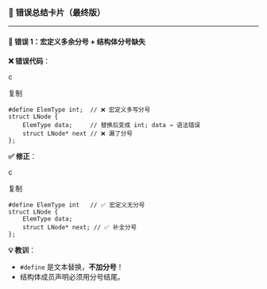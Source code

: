 ### 📌 **错误总结卡片（最终版）**

------

#### 🔢 **错误 1：宏定义多余分号 + 结构体分号缺失**

**❌ 错误代码**：

c

复制

```
#define ElemType int;  // ❌ 宏定义多写分号
struct LNode {
    ElemType data;     // 替换后变成 int; data → 语法错误
    struct LNode* next // ❌ 漏了分号
};
```

**✅ 修正**：

c

复制

```
#define ElemType int   // ✅ 宏定义无分号
struct LNode {
    ElemType data;     
    struct LNode* next; // ✅ 补全分号
};
```

**💡 教训**：

- `#define` 是文本替换，**不加分号**！
- 结构体成员声明必须用分号结尾。